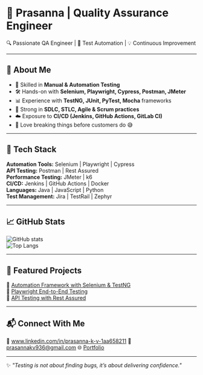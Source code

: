 # 🌟 Prasanna | Quality Assurance Engineer  

🔍 Passionate QA Engineer | 🧪 Test Automation | 💡 Continuous Improvement  

---

## 👋 About Me  
- 🎯 Skilled in **Manual & Automation Testing**  
- 🛠️ Hands-on with **Selenium, Playwright, Cypress, Postman, JMeter**  
- 📊 Experience with **TestNG, JUnit, PyTest, Mocha** frameworks  
- 🧩 Strong in **SDLC, STLC, Agile & Scrum practices**  
- ☁️ Exposure to **CI/CD (Jenkins, GitHub Actions, GitLab CI)**  
- 🐞 Love breaking things before customers do 😅  

---

## 🚀 Tech Stack  
**Automation Tools:** Selenium | Playwright | Cypress  
**API Testing:** Postman | Rest Assured  
**Performance Testing:** JMeter | k6  
**CI/CD:** Jenkins | GitHub Actions | Docker  
**Languages:** Java | JavaScript | Python  
**Test Management:** Jira | TestRail | Zephyr  

---

## 📈 GitHub Stats  
![GitHub stats](https://github-readme-stats.vercel.app/api?username=PrasannaKV1&show_icons=true&theme=tokyonight)  
![Top Langs](https://github-readme-stats.vercel.app/api/top-langs/?username=PrasannaKV1&layout=compact&theme=tokyonight)  

---

## 📂 Featured Projects  
🔹 [Automation Framework with Selenium & TestNG](https://github.com/PrasannaKV1/selenium-framework)  
🔹 [Playwright End-to-End Testing](https://github.com/PrasannaKV1/playwright-tests)  
🔹 [API Testing with Rest Assured](https://github.com/PrasannaKV1/api-testing)  

---

## 📬 Connect With Me  
💼 www.linkedin.com/in/prasanna-k-v-1aa658211
📧 prasannakv936@gmail.com
🌐 [Portfolio](https://yourportfolio.com)  

---

✨ *"Testing is not about finding bugs, it’s about delivering confidence."*  
